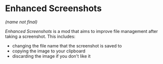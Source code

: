 # Enhanced Screenshots
_(name not final)_

_Enhanced Screenshots_ is a mod that aims to improve file management after taking a screenshot. This includes:
- changing the file name that the screenshot is saved to
- copying the image to your clipboard
- discarding the image if you don't like it
